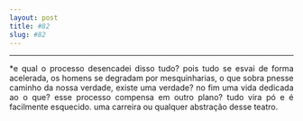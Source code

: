 ```yaml
---
layout: post
title: #82
slug: #82
---
```

---
<p class="description" style="text-align: justify;">
*e qual o processo desencadei disso tudo? pois tudo se esvai de forma acelerada, os homens se degradam por mesquinharias, o que sobra pnesse caminho da nossa verdade, existe uma verdade? no fim uma vida dedicada ao o que? esse processo compensa em outro plano? tudo vira pó e é facilmente esquecido. uma carreira ou qualquer abstração desse teatro.
